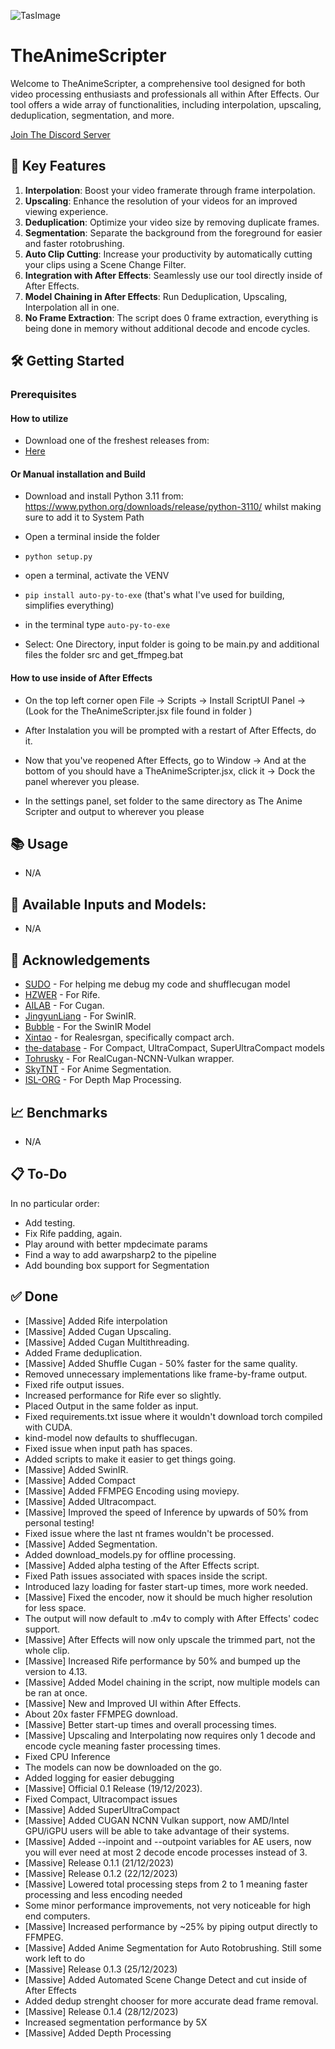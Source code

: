 ![TasImage](https://github.com/NevermindNilas/TheAnimeScripter/assets/128264457/9b6dd3b9-3af6-4749-b317-49cb94e85539)

# TheAnimeScripter

Welcome to TheAnimeScripter, a comprehensive tool designed for both video processing enthusiasts and professionals all within After Effects. Our tool offers a wide array of functionalities, including interpolation, upscaling, deduplication, segmentation, and more.

[Join The Discord Server](https://discord.gg/bFA6xZxM5V)

## 🚀 Key Features

1. **Interpolation**: Boost your video framerate through frame interpolation.
2. **Upscaling**: Enhance the resolution of your videos for an improved viewing experience.
3. **Deduplication**: Optimize your video size by removing duplicate frames.
4. **Segmentation**: Separate the background from the foreground for easier and faster rotobrushing.
5. **Auto Clip Cutting**: Increase your productivity by automatically cutting your clips using a Scene Change Filter.
6. **Integration with After Effects**: Seamlessly use our tool directly inside of After Effects.
7. **Model Chaining in After Effects**: Run Deduplication, Upscaling, Interpolation all in one.
8. **No Frame Extraction**: The script does 0 frame extraction, everything is being done in memory without additional decode and encode cycles.

## 🛠️ Getting Started

### Prerequisites

#### How to utilize

- Download one of the freshest releases from: 
- [Here](https://github.com/NevermindNilas/TheAnimeScripter/releases)


#### Or Manual installation and Build

- Download and install Python 3.11 from: https://www.python.org/downloads/release/python-3110/ whilst making sure to add it to System Path

- Open a terminal inside the folder

- ```python setup.py```

- open a terminal, activate the VENV

- ```pip install auto-py-to-exe``` (that's what I've used for building, simplifies everything)

- in the terminal type ```auto-py-to-exe```

- Select: One Directory, input folder is going to be main.py and additional files the folder src and get_ffmpeg.bat

#### How to use inside of After Effects

- On the top left corner open File -> Scripts -> Install ScriptUI Panel -> (Look for the TheAnimeScripter.jsx file found in folder )

- After Instalation you will be prompted with a restart of After Effects, do it.

- Now that you've reopened After Effects, go to Window -> And at the bottom of you should have a TheAnimeScripter.jsx, click it -> Dock the panel wherever you please.

- In the settings panel, set folder to the same directory as The Anime Scripter and output to wherever you please

## 📚 Usage

- N/A

## 📝 Available Inputs and Models:

- N/A

## 🙏 Acknowledgements

- [SUDO](https://github.com/styler00dollar/VSGAN-tensorrt-docker) - For helping me debug my code and shufflecugan model
- [HZWER](https://github.com/hzwer/Practical-RIFE) - For Rife.
- [AILAB](https://github.com/bilibili/ailab/tree/main/Real-CUGAN) - For Cugan.
- [JingyunLiang](https://github.com/JingyunLiang/SwinIR) - For SwinIR.
- [Bubble](https://github.com/Bubblemint864/AI-Models) - For the SwinIR Model
- [Xintao](https://github.com/xinntao/Real-ESRGAN) - for Realesrgan, specifically compact arch.
- [the-database](https://github.com/the-database/mpv-upscale-2x_animejanai) - For Compact, UltraCompact, SuperUltraCompact models
- [Tohrusky](https://github.com/Tohrusky/realcugan-ncnn-py) - For RealCugan-NCNN-Vulkan wrapper.
- [SkyTNT](https://github.com/SkyTNT/anime-segmentation) - For Anime Segmentation.
- [ISL-ORG](https://github.com/isl-org/MiDaS) - For Depth Map Processing.

## 📈 Benchmarks

- N/A

## 📋 To-Do

In no particular order:
- Add testing.
- Fix Rife padding, again.
- Play around with better mpdecimate params
- Find a way to add awarpsharp2 to the pipeline
- Add bounding box support for Segmentation

## ✅ Done

- [Massive] Added Rife interpolation
- [Massive] Added Cugan Upscaling.
- [Massive] Added Cugan Multithreading.
- Added Frame deduplication.
- [Massive] Added Shuffle Cugan - 50% faster for the same quality.
- Removed unnecessary implementations like frame-by-frame output.
- Fixed rife output issues.
- Increased performance for Rife ever so slightly.
- Placed Output in the same folder as input.
- Fixed requirements.txt issue where it wouldn't download torch compiled with CUDA.
- kind-model now defaults to shufflecugan.
- Fixed issue when input path has spaces.
- Added scripts to make it easier to get things going.
- [Massive] Added SwinIR.
- [Massive] Added Compact
- [Massive] Added FFMPEG Encoding using moviepy.
- [Massive] Added Ultracompact.
- [Massive] Improved the speed of Inference by upwards of 50% from personal testing!
- Fixed issue where the last nt frames wouldn't be processed.
- [Massive] Added Segmentation.
- Added download_models.py for offline processing.
- [Massive] Added alpha testing of the After Effects script.
- Fixed Path issues associated with spaces inside the script.
- Introduced lazy loading for faster start-up times, more work needed.
- [Massive] Fixed the encoder, now it should be much higher resolution for less space.
- The output will now default to .m4v to comply with After Effects' codec support.
- [Massive] After Effects will now only upscale the trimmed part, not the whole clip.
- [Massive] Increased Rife performance by 50% and bumped up the version to 4.13.
- [Massive] Added Model chaining in the script, now multiple models can be ran at once.
- [Massive] New and Improved UI within After Effects.
- About 20x faster FFMPEG download.
- [Massive] Better start-up times and overall processing times.
- [Massive] Upscaling and Interpolating now requires only 1 decode and encode cycle meaning faster processing times.
- Fixed CPU Inference
- The models can now be downloaded on the go.
- Added logging for easier debugging
- [Massive] Official 0.1 Release (19/12/2023).
- Fixed Compact, Ultracompact issues
- [Massive] Added SuperUltraCompact
- [Massive] Added CUGAN NCNN Vulkan support, now AMD/Intel GPU/iGPU users will be able to take advantage of their systems.
- [Massive] Added --inpoint and --outpoint variables for AE users, now you will ever need at most 2 decode encode processes instead of 3.
- [Massive] Release 0.1.1 (21/12/2023)
- [Massive] Release 0.1.2 (22/12/2023)
- [Massive] Lowered total processing steps from 2 to 1 meaning faster processing and less encoding needed
- Some minor performance improvements, not very noticeable for high end computers.
- [Massive] Increased performance by ~25% by piping output directly to FFMPEG.
- [Massive] Added Anime Segmentation for Auto Rotobrushing. Still some work left to do
- [Massive] Release 0.1.3 (25/12/2023)
- [Massive] Added Automated Scene Change Detect and cut inside of After Effects
- Added dedup strenght chooser for more accurate dead frame removal.
- [Massive] Release 0.1.4 (28/12/2023)
- Increased segmentation performance by 5X
- [Massive] Added Depth Processing